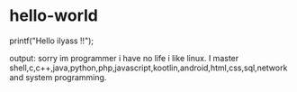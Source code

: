 # hello-world

printf("Hello ilyass !!");

output: sorry im  programmer i have no life 
i like linux. I master shell,c,c++,java,python,php,javascript,kootlin,android,html,css,sql,network and
system programming.
